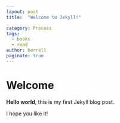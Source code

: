 ```yaml
---
layout: post
title:  "Welcome to Jekyll!"

category: Process
tags:
  - books
  - read
author: berrell
paginate: true
---
```


# Welcome

**Hello world**, this is my first Jekyll blog post.

I hope you like it!